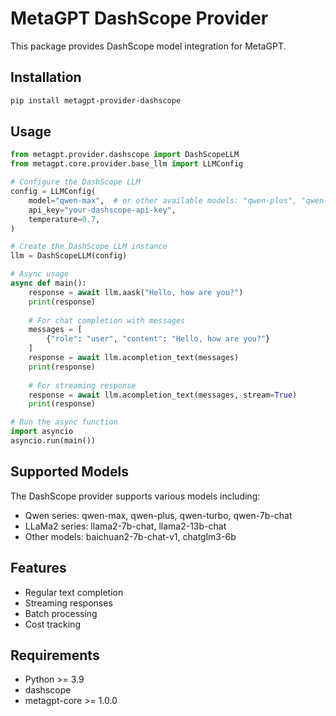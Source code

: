 # MetaGPT DashScope Provider

This package provides DashScope model integration for MetaGPT.

## Installation

```bash
pip install metagpt-provider-dashscope
```

## Usage

```python
from metagpt.provider.dashscope import DashScopeLLM
from metagpt.core.provider.base_llm import LLMConfig

# Configure the DashScope LLM
config = LLMConfig(
    model="qwen-max",  # or other available models: "qwen-plus", "qwen-max", etc.
    api_key="your-dashscope-api-key",
    temperature=0.7,
)

# Create the DashScope LLM instance
llm = DashScopeLLM(config)

# Async usage
async def main():
    response = await llm.aask("Hello, how are you?")
    print(response)
    
    # For chat completion with messages
    messages = [
        {"role": "user", "content": "Hello, how are you?"}
    ]
    response = await llm.acompletion_text(messages)
    print(response)
    
    # For streaming response
    response = await llm.acompletion_text(messages, stream=True)
    print(response)

# Run the async function
import asyncio
asyncio.run(main())
```

## Supported Models

The DashScope provider supports various models including:

- Qwen series: qwen-max, qwen-plus, qwen-turbo, qwen-7b-chat
- LLaMa2 series: llama2-7b-chat, llama2-13b-chat
- Other models: baichuan2-7b-chat-v1, chatglm3-6b

## Features

- Regular text completion
- Streaming responses
- Batch processing
- Cost tracking

## Requirements

- Python >= 3.9
- dashscope
- metagpt-core >= 1.0.0